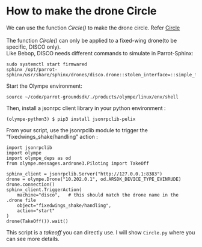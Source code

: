 How to make the drone Circle
=============================
We can use the function _Circle()_ to make the drone circle. Refer <a href="https://developer.parrot.com/docs/olympe/arsdkng_ardrone3_piloting.html?highlight=circle#olympe.messages.ardrone3.Piloting.Circle" rel="nofollow noopener">Circle</a>
<br>
<br> The function _Circle()_ can only be applied to a fixed-wing drone(to be specific, DISCO only).
<br> Like Bebop, DISCO needs different commands to simulate in Parrot-Sphinx:
```
sudo systemctl start firmwared
sphinx /opt/parrot-sphinx/usr/share/sphinx/drones/disco.drone::stolen_interface=::simple_front_cam=true
```
 Start the Olympe environment:
```
source ~/code/parrot-groundsdk/./products/olympe/linux/env/shell
```
Then, install a jsonrpc client library in your python environment :
```
(olympe-python3) $ pip3 install jsonrpclib-pelix
```
 From your script, use the jsonrpclib module to trigger the “fixedwings_shake/handling” action :
```
import jsonrpclib
import olympe
import olympe_deps as od
from olympe.messages.ardrone3.Piloting import TakeOff

sphinx_client = jsonrpclib.Server("http://127.0.0.1:8383")
drone = olympe.Drone("10.202.0.1", od.ARSDK_DEVICE_TYPE_EVINRUDE)
drone.connection()
sphinx_client.TriggerAction(
    machine="disco",   # this should match the drone name in the .drone file
    object="fixedwings_shake/handling",
    action="start"
)
drone(TakeOff()).wait()
```
This script is a _takeoff_ you can directly use. I will show  `Circle.py` where you can see more details.
